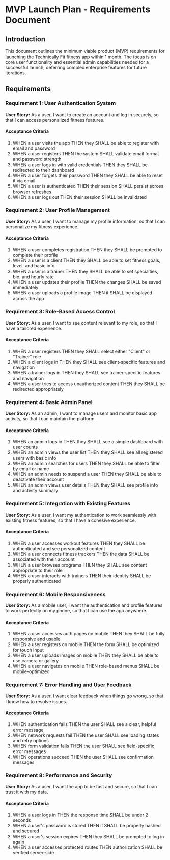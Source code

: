 # MVP Launch Plan - Requirements Document

## Introduction

This document outlines the minimum viable product (MVP) requirements for launching the Technically Fit fitness app within 1 month. The focus is on core user functionality and essential admin capabilities needed for a successful launch, deferring complex enterprise features for future iterations.

## Requirements

### Requirement 1: User Authentication System

**User Story:** As a user, I want to create an account and log in securely, so that I can access personalized fitness features.

#### Acceptance Criteria

1. WHEN a user visits the app THEN they SHALL be able to register with email and password
2. WHEN a user registers THEN the system SHALL validate email format and password strength
3. WHEN a user logs in with valid credentials THEN they SHALL be redirected to their dashboard
4. WHEN a user forgets their password THEN they SHALL be able to reset it via email
5. WHEN a user is authenticated THEN their session SHALL persist across browser refreshes
6. WHEN a user logs out THEN their session SHALL be invalidated

### Requirement 2: User Profile Management

**User Story:** As a user, I want to manage my profile information, so that I can personalize my fitness experience.

#### Acceptance Criteria

1. WHEN a user completes registration THEN they SHALL be prompted to complete their profile
2. WHEN a user is a client THEN they SHALL be able to set fitness goals, level, and basic info
3. WHEN a user is a trainer THEN they SHALL be able to set specialties, bio, and hourly rate
4. WHEN a user updates their profile THEN the changes SHALL be saved immediately
5. WHEN a user uploads a profile image THEN it SHALL be displayed across the app

### Requirement 3: Role-Based Access Control

**User Story:** As a user, I want to see content relevant to my role, so that I have a tailored experience.

#### Acceptance Criteria

1. WHEN a user registers THEN they SHALL select either "Client" or "Trainer" role
2. WHEN a client logs in THEN they SHALL see client-specific features and navigation
3. WHEN a trainer logs in THEN they SHALL see trainer-specific features and navigation
4. WHEN a user tries to access unauthorized content THEN they SHALL be redirected appropriately

### Requirement 4: Basic Admin Panel

**User Story:** As an admin, I want to manage users and monitor basic app activity, so that I can maintain the platform.

#### Acceptance Criteria

1. WHEN an admin logs in THEN they SHALL see a simple dashboard with user counts
2. WHEN an admin views the user list THEN they SHALL see all registered users with basic info
3. WHEN an admin searches for users THEN they SHALL be able to filter by email or name
4. WHEN an admin needs to suspend a user THEN they SHALL be able to deactivate their account
5. WHEN an admin views user details THEN they SHALL see profile info and activity summary

### Requirement 5: Integration with Existing Features

**User Story:** As a user, I want my authentication to work seamlessly with existing fitness features, so that I have a cohesive experience.

#### Acceptance Criteria

1. WHEN a user accesses workout features THEN they SHALL be authenticated and see personalized content
2. WHEN a user connects fitness trackers THEN the data SHALL be associated with their account
3. WHEN a user browses programs THEN they SHALL see content appropriate to their role
4. WHEN a user interacts with trainers THEN their identity SHALL be properly authenticated

### Requirement 6: Mobile Responsiveness

**User Story:** As a mobile user, I want the authentication and profile features to work perfectly on my phone, so that I can use the app anywhere.

#### Acceptance Criteria

1. WHEN a user accesses auth pages on mobile THEN they SHALL be fully responsive and usable
2. WHEN a user registers on mobile THEN the form SHALL be optimized for touch input
3. WHEN a user uploads images on mobile THEN they SHALL be able to use camera or gallery
4. WHEN a user navigates on mobile THEN role-based menus SHALL be mobile-optimized

### Requirement 7: Error Handling and User Feedback

**User Story:** As a user, I want clear feedback when things go wrong, so that I know how to resolve issues.

#### Acceptance Criteria

1. WHEN authentication fails THEN the user SHALL see a clear, helpful error message
2. WHEN network requests fail THEN the user SHALL see loading states and retry options
3. WHEN form validation fails THEN the user SHALL see field-specific error messages
4. WHEN operations succeed THEN the user SHALL see confirmation messages

### Requirement 8: Performance and Security

**User Story:** As a user, I want the app to be fast and secure, so that I can trust it with my data.

#### Acceptance Criteria

1. WHEN a user logs in THEN the response time SHALL be under 2 seconds
2. WHEN a user's password is stored THEN it SHALL be properly hashed and secured
3. WHEN a user's session expires THEN they SHALL be prompted to log in again
4. WHEN a user accesses protected routes THEN authorization SHALL be verified server-side
